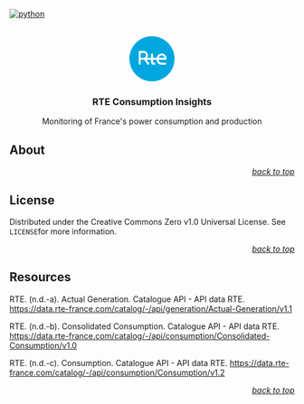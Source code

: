 <div id="top"></div>

<!-- PROJECT SHIELDS -->

[![python](https://badges.aleen42.com/src/python.svg)](https://www.python.org/)

<!-- PROJECT LOGO -->

<br />

<div align="center">
    <a href="https://github.com/Luunynliny/RTE-Consumption-Insights">
        <img src="imgs/logo-rte-800x800.png" alt="Logo" height="80">
    </a>
    <h3 align="center">RTE Consumption Insights</h3>
    <p align="center">
        Monitoring of France's power consumption and production
    </p>
</div>

<!-- ABOUT THE PROJECT -->

## About

<p align="right"><a href="#top"><i>back to top</i></a></p>

## License

Distributed under the Creative Commons Zero v1.0 Universal License. See `LICENSE`for more information.

<p align="right"><a href="#top"><i>back to top</i></a></p>

<!-- RESOURCES -->

## Resources

RTE. (n.d.-a). Actual Generation. Catalogue API - API data RTE. https://data.rte-france.com/catalog/-/api/generation/Actual-Generation/v1.1

RTE. (n.d.-b). Consolidated Consumption. Catalogue API - API data RTE. https://data.rte-france.com/catalog/-/api/consumption/Consolidated-Consumption/v1.0

RTE. (n.d.-c). Consumption. Catalogue API - API data RTE. https://data.rte-france.com/catalog/-/api/consumption/Consumption/v1.2 

<p align="right"><a href="#top"><i>back to top</i></a></p>